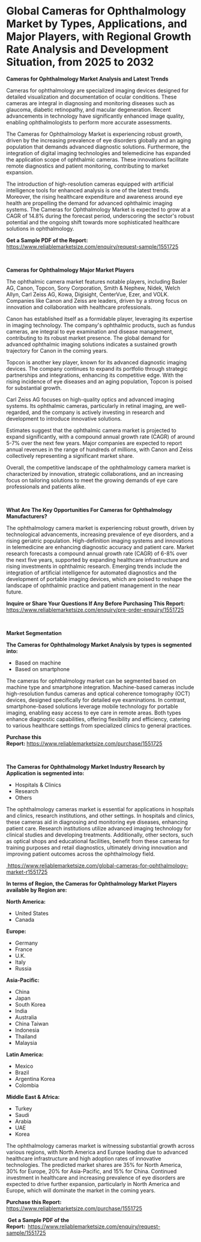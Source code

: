 <p><h1>Global Cameras for Ophthalmology Market by Types, Applications, and Major Players, with Regional Growth Rate Analysis and Development Situation, from 2025 to 2032</h1></p><p><strong>Cameras for Ophthalmology Market Analysis and Latest Trends</strong></p>
<p><p>Cameras for ophthalmology are specialized imaging devices designed for detailed visualization and documentation of ocular conditions. These cameras are integral in diagnosing and monitoring diseases such as glaucoma, diabetic retinopathy, and macular degeneration. Recent advancements in technology have significantly enhanced image quality, enabling ophthalmologists to perform more accurate assessments. </p><p>The Cameras for Ophthalmology Market is experiencing robust growth, driven by the increasing prevalence of eye disorders globally and an aging population that demands advanced diagnostic solutions. Furthermore, the integration of digital imaging technologies and telemedicine has expanded the application scope of ophthalmic cameras. These innovations facilitate remote diagnostics and patient monitoring, contributing to market expansion.</p><p>The introduction of high-resolution cameras equipped with artificial intelligence tools for enhanced analysis is one of the latest trends. Moreover, the rising healthcare expenditure and awareness around eye health are propelling the demand for advanced ophthalmic imaging systems. The Cameras for Ophthalmology Market is expected to grow at a CAGR of 14.8% during the forecast period, underscoring the sector's robust potential and the ongoing shift towards more sophisticated healthcare solutions in ophthalmology.</p></p>
<p><strong>Get a Sample PDF of the Report:&nbsp;</strong> <a href="https://www.reliablemarketsize.com/enquiry/request-sample/1551725?utm_campaign=3016&utm_medium=2&utm_source=Github&utm_content=ia&utm_term=14042025&utm_id=cameras-for-ophthalmology">https://www.reliablemarketsize.com/enquiry/request-sample/1551725</a></p>
<p>&nbsp;</p>
<p><strong>Cameras for Ophthalmology Major Market Players</strong></p>
<p><p>The ophthalmic camera market features notable players, including Basler AG, Canon, Topcon, Sony Corporation, Smith & Nephew, Nidek, Welch Allyn, Carl Zeiss AG, Kowa, Digisight, CenterVue, Ezer, and VOLK. Companies like Canon and Zeiss are leaders, driven by a strong focus on innovation and collaboration with healthcare professionals.</p><p>Canon has established itself as a formidable player, leveraging its expertise in imaging technology. The company's ophthalmic products, such as fundus cameras, are integral to eye examination and disease management, contributing to its robust market presence. The global demand for advanced ophthalmic imaging solutions indicates a sustained growth trajectory for Canon in the coming years.</p><p>Topcon is another key player, known for its advanced diagnostic imaging devices. The company continues to expand its portfolio through strategic partnerships and integrations, enhancing its competitive edge. With the rising incidence of eye diseases and an aging population, Topcon is poised for substantial growth.</p><p>Carl Zeiss AG focuses on high-quality optics and advanced imaging systems. Its ophthalmic cameras, particularly in retinal imaging, are well-regarded, and the company is actively investing in research and development to introduce innovative solutions.</p><p>Estimates suggest that the ophthalmic camera market is projected to expand significantly, with a compound annual growth rate (CAGR) of around 5-7% over the next few years. Major companies are expected to report annual revenues in the range of hundreds of millions, with Canon and Zeiss collectively representing a significant market share.</p><p>Overall, the competitive landscape of the ophthalmology camera market is characterized by innovation, strategic collaborations, and an increasing focus on tailoring solutions to meet the growing demands of eye care professionals and patients alike.</p></p>
<p>&nbsp;</p>
<p><strong>What Are The Key Opportunities For Cameras for Ophthalmology Manufacturers?</strong></p>
<p><p>The ophthalmology camera market is experiencing robust growth, driven by technological advancements, increasing prevalence of eye disorders, and a rising geriatric population. High-definition imaging systems and innovations in telemedicine are enhancing diagnostic accuracy and patient care. Market research forecasts a compound annual growth rate (CAGR) of 6-8% over the next five years, supported by expanding healthcare infrastructure and rising investments in ophthalmic research. Emerging trends include the integration of artificial intelligence for automated diagnostics and the development of portable imaging devices, which are poised to reshape the landscape of ophthalmic practice and patient management in the near future.</p></p>
<p><strong>Inquire or Share Your Questions If Any Before Purchasing This Report:</strong> <a href="https://www.reliablemarketsize.com/enquiry/pre-order-enquiry/1551725?utm_campaign=3016&utm_medium=2&utm_source=Github&utm_content=ia&utm_term=14042025&utm_id=cameras-for-ophthalmology">https://www.reliablemarketsize.com/enquiry/pre-order-enquiry/1551725</a></p>
<p>&nbsp;</p>
<p><strong>Market Segmentation</strong></p>
<p><strong>The Cameras for Ophthalmology Market Analysis by types is segmented into:</strong></p>
<p><ul><li>Based on machine</li><li>Based on smartphone</li></ul></p>
<p><p>The cameras for ophthalmology market can be segmented based on machine type and smartphone integration. Machine-based cameras include high-resolution fundus cameras and optical coherence tomography (OCT) devices, designed specifically for detailed eye examinations. In contrast, smartphone-based solutions leverage mobile technology for portable imaging, enabling easy access to eye care in remote areas. Both types enhance diagnostic capabilities, offering flexibility and efficiency, catering to various healthcare settings from specialized clinics to general practices.</p></p>
<p><strong>Purchase this Report:&nbsp;</strong><a href="https://www.reliablemarketsize.com/purchase/1551725?utm_campaign=3016&utm_medium=2&utm_source=Github&utm_content=ia&utm_term=14042025&utm_id=cameras-for-ophthalmology">https://www.reliablemarketsize.com/purchase/1551725</a></p>
<p>&nbsp;</p>
<p><strong>The Cameras for Ophthalmology Market Industry Research by Application is segmented into:</strong></p>
<p><ul><li>Hospitals & Clinics</li><li>Research</li><li>Others</li></ul></p>
<p><p>The ophthalmology cameras market is essential for applications in hospitals and clinics, research institutions, and other settings. In hospitals and clinics, these cameras aid in diagnosing and monitoring eye diseases, enhancing patient care. Research institutions utilize advanced imaging technology for clinical studies and developing treatments. Additionally, other sectors, such as optical shops and educational facilities, benefit from these cameras for training purposes and retail diagnostics, ultimately driving innovation and improving patient outcomes across the ophthalmology field.</p></p>
<p><a href="https://www.reliablemarketsize.com/global-cameras-for-ophthalmology-market-r1551725?utm_campaign=3016&utm_medium=2&utm_source=Github&utm_content=ia&utm_term=14042025&utm_id=cameras-for-ophthalmology">&nbsp;https://www.reliablemarketsize.com/global-cameras-for-ophthalmology-market-r1551725</a></p>
<p><strong>In terms of Region, the Cameras for Ophthalmology Market Players available by Region are:</strong></p>
<p>
    <p> <strong> North America: </strong>
        <ul>
            <li>United States</li>
            <li>Canada</li>
        </ul>
        </p> 
    <p> <strong> Europe: </strong>
        <ul>
            <li>Germany</li>
            <li>France</li>
            <li>U.K.</li>
            <li>Italy</li>
            <li>Russia</li>
        </ul>
        </p> 
    <p> <strong> Asia-Pacific: </strong>
        <ul>
            <li>China</li>
            <li>Japan</li>
            <li>South Korea</li>
            <li>India</li>
            <li>Australia</li>
            <li>China Taiwan</li>
            <li>Indonesia</li>
            <li>Thailand</li>
            <li>Malaysia</li>
        </ul>
        </p> 
    <p> <strong> Latin America: </strong>
        <ul>
            <li>Mexico</li>
            <li>Brazil</li>
            <li>Argentina Korea</li>
            <li>Colombia</li>
        </ul>
        </p> 
    <p> <strong> Middle East & Africa: </strong>
        <ul>
            <li>Turkey</li>
            <li>Saudi</li>
            <li>Arabia</li>
            <li>UAE</li>
            <li>Korea</li>
        </ul>
    </p>
    </p>
<p><p>The ophthalmology cameras market is witnessing substantial growth across various regions, with North America and Europe leading due to advanced healthcare infrastructure and high adoption rates of innovative technologies. The predicted market shares are 35% for North America, 30% for Europe, 20% for Asia-Pacific, and 15% for China. Continued investment in healthcare and increasing prevalence of eye disorders are expected to drive further expansion, particularly in North America and Europe, which will dominate the market in the coming years.</p></p>
<p><strong>Purchase this Report: </strong><a href="https://www.reliablemarketsize.com/purchase/1551725?utm_campaign=3016&utm_medium=2&utm_source=Github&utm_content=ia&utm_term=14042025&utm_id=cameras-for-ophthalmology">https://www.reliablemarketsize.com/purchase/1551725</a></p>
<p>&nbsp;<strong>Get a Sample PDF of the Report:&nbsp;&nbsp;</strong><a href="https://www.reliablemarketsize.com/enquiry/request-sample/1551725?utm_campaign=3016&utm_medium=2&utm_source=Github&utm_content=ia&utm_term=14042025&utm_id=cameras-for-ophthalmology">https://www.reliablemarketsize.com/enquiry/request-sample/1551725</a></p>
<p><strong></strong></p>
<p><p></p><p></p><p></p></p>